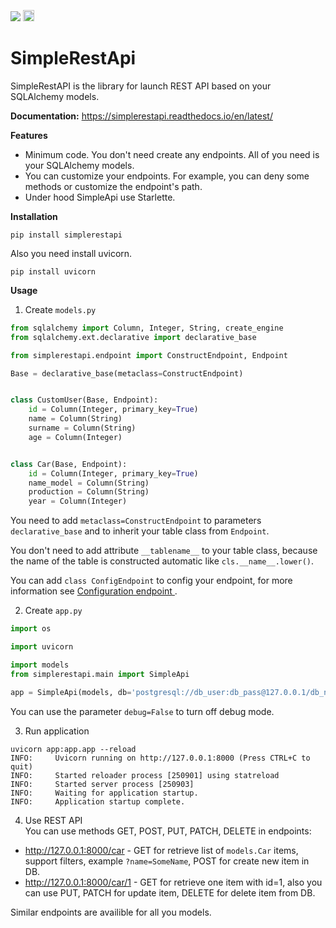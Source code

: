 <img src="https://travis-ci.com/midezz/simple_api.svg?branch=master"> <a href="https://badge.fury.io/py/simplerestapi"><img src="https://badge.fury.io/py/simplerestapi.svg" alt="PyPI version" height="18"></a>

# SimpleRestApi

SimpleRestAPI is the library for launch REST API based on your SQLAlchemy models.

**Documentation:** <a href="https://simplerestapi.readthedocs.io/en/latest/">https://simplerestapi.readthedocs.io/en/latest/</a>

**Features**

* Minimum code. You don't need create any endpoints. All of you need is your SQLAlchemy models.
* You can customize your endpoints. For example, you can deny some methods or customize the endpoint's path.
* Under hood SimpleApi use Starlette.

**Installation**

```console
pip install simplerestapi
```

Also you need install uvicorn.

```console
pip install uvicorn
```


**Usage**

1. Create `models.py`
```Python
from sqlalchemy import Column, Integer, String, create_engine
from sqlalchemy.ext.declarative import declarative_base

from simplerestapi.endpoint import ConstructEndpoint, Endpoint

Base = declarative_base(metaclass=ConstructEndpoint)


class CustomUser(Base, Endpoint):
    id = Column(Integer, primary_key=True)
    name = Column(String)
    surname = Column(String)
    age = Column(Integer)


class Car(Base, Endpoint):
    id = Column(Integer, primary_key=True)
    name_model = Column(String)
    production = Column(String)
    year = Column(Integer)

```

You need to add ``metaclass=ConstructEndpoint`` to parameters `declarative_base` and to inherit your table class from ``Endpoint``.

You don't need to add attribute ``__tablename__`` to your table class, because the name of the table is constructed automatic like ``cls.__name__.lower()``.

You can add ``class ConfigEndpoint`` to config your endpoint, for more information see <a href="https://simplerestapi.readthedocs.io/en/latest/config.html"> Configuration endpoint </a>.

2. Create `app.py`
```Python
import os

import uvicorn

import models
from simplerestapi.main import SimpleApi

app = SimpleApi(models, db='postgresql://db_user:db_pass@127.0.0.1/db_name')

```

You can use the parameter `debug=False` to turn off debug mode.

3. Run application
```console
uvicorn app:app.app --reload
INFO:     Uvicorn running on http://127.0.0.1:8000 (Press CTRL+C to quit)
INFO:     Started reloader process [250901] using statreload
INFO:     Started server process [250903]
INFO:     Waiting for application startup.
INFO:     Application startup complete.
```

4. Use REST API<br>
You can use methods GET, POST, PUT, PATCH, DELETE in endpoints:
* http://127.0.0.1:8000/car - GET for retrieve list of `models.Car` items, support filters, example `?name=SomeName`, POST for create new item in DB.
* http://127.0.0.1:8000/car/1 - GET for retrieve one item with id=1, also you can use PUT, PATCH for update item, DELETE for delete item from DB.

Similar endpoints are availible for all you models.
